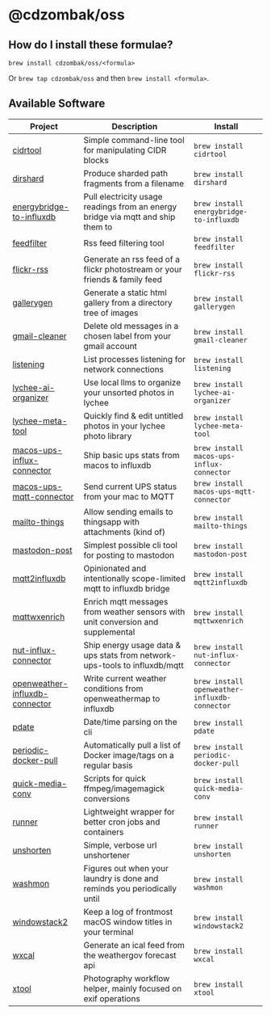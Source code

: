 # @cdzombak/oss

## How do I install these formulae?

`brew install cdzombak/oss/<formula>`

Or `brew tap cdzombak/oss` and then `brew install <formula>`.

## Available Software

<!-- project_table_start -->
| Project                                                                                      | Description                                                                     | Install                                       |
| -------------------------------------------------------------------------------------------- | ------------------------------------------------------------------------------- | --------------------------------------------- |
| [cidrtool](https://github.com/cdzombak/cidrtool)                                             | Simple command-line tool for manipulating CIDR blocks                           | `brew install cidrtool`                       |
| [dirshard](https://github.com/cdzombak/dirshard)                                             | Produce sharded path fragments from a filename                                  | `brew install dirshard`                       |
| [energybridge-to-influxdb](https://github.com/cdzombak/energybridge_to_influxdb)             | Pull electricity usage readings from an energy bridge via mqtt and ship them to | `brew install energybridge-to-influxdb`       |
| [feedfilter](https://github.com/cdzombak/feedfilter)                                         | Rss feed filtering tool                                                         | `brew install feedfilter`                     |
| [flickr-rss](https://github.com/cdzombak/flickr-rss)                                         | Generate an rss feed of a flickr photostream or your friends & family feed      | `brew install flickr-rss`                     |
| [gallerygen](https://github.com/cdzombak/gallerygen)                                         | Generate a static html gallery from a directory tree of images                  | `brew install gallerygen`                     |
| [gmail-cleaner](https://github.com/cdzombak/gmail-cleaner)                                   | Delete old messages in a chosen label from your gmail account                   | `brew install gmail-cleaner`                  |
| [listening](https://github.com/cdzombak/listening)                                           | List processes listening for network connections                                | `brew install listening`                      |
| [lychee-ai-organizer](https://github.com/cdzombak/lychee-ai-organizer)                       | Use local llms to organize your unsorted photos in lychee                       | `brew install lychee-ai-organizer`            |
| [lychee-meta-tool](https://github.com/cdzombak/lychee-meta-tool)                             | Quickly find & edit untitled photos in your lychee photo library                | `brew install lychee-meta-tool`               |
| [macos-ups-influx-connector](https://github.com/cdzombak/macos-ups-influx-connector)         | Ship basic ups stats from macos to influxdb                                     | `brew install macos-ups-influx-connector`     |
| [macos-ups-mqtt-connector](https://github.com/cdzombak/macos-ups-mqtt-connector)             | Send current UPS status from your mac to MQTT                                   | `brew install macos-ups-mqtt-connector`       |
| [mailto-things](https://github.com/cdzombak/mailto-things)                                   | Allow sending emails to thingsapp with attachments (kind of)                    | `brew install mailto-things`                  |
| [mastodon-post](https://github.com/cdzombak/mastodon-post)                                   | Simplest possible cli tool for posting to mastodon                              | `brew install mastodon-post`                  |
| [mqtt2influxdb](https://github.com/cdzombak/mqtt2influxdb)                                   | Opinionated and intentionally scope-limited mqtt to influxdb bridge             | `brew install mqtt2influxdb`                  |
| [mqttwxenrich](https://github.com/cdzombak/mqttwxenrich)                                     | Enrich mqtt messages from weather sensors with unit conversion and supplemental | `brew install mqttwxenrich`                   |
| [nut-influx-connector](https://github.com/cdzombak/nut_influx_connector)                     | Ship energy usage data &amp; ups stats from network-ups-tools to influxdb/mqtt  | `brew install nut-influx-connector`           |
| [openweather-influxdb-connector](https://github.com/cdzombak/openweather-influxdb-connector) | Write current weather conditions from openweathermap to influxdb                | `brew install openweather-influxdb-connector` |
| [pdate](https://github.com/cdzombak/pdate)                                                   | Date/time parsing on the cli                                                    | `brew install pdate`                          |
| [periodic-docker-pull](https://github.com/cdzombak/periodic-docker-pull)                     | Automatically pull a list of Docker image/tags on a regular basis               | `brew install periodic-docker-pull`           |
| [quick-media-conv](https://github.com/cdzombak/quick-media-conv)                             | Scripts for quick ffmpeg/imagemagick conversions                                | `brew install quick-media-conv`               |
| [runner](https://github.com/cdzombak/runner)                                                 | Lightweight wrapper for better cron jobs and containers                         | `brew install runner`                         |
| [unshorten](https://github.com/cdzombak/unshorten)                                           | Simple, verbose url unshortener                                                 | `brew install unshorten`                      |
| [washmon](https://github.com/cdzombak/washmon)                                               | Figures out when your laundry is done and reminds you periodically until        | `brew install washmon`                        |
| [windowstack2](https://github.com/cdzombak/windowstack2)                                     | Keep a log of frontmost macOS window titles in your terminal                    | `brew install windowstack2`                   |
| [wxcal](https://github.com/cdzombak/wxcal)                                                   | Generate an ical feed from the weathergov forecast api                          | `brew install wxcal`                          |
| [xtool](https://github.com/cdzombak/xtool)                                                   | Photography workflow helper, mainly focused on exif operations                  | `brew install xtool`                          |
<!-- project_table_end -->
